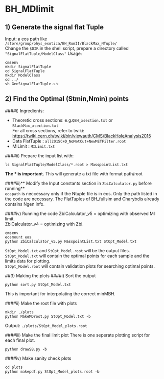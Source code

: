 # BH_MDlimit
## 1) Generate the signal flat Tuple
Input: a eos path like `/store/group/phys_exotica/BH_RunII/BlackMax_NTuple/`  
Change the `$DIR` in the shell script, prepare a directory called `"SignalFlatTuple/ModelClass"`
Usage:  
```
cmsenv  
mkdir SignalFlatTuple
cd SignalFlatTuple
mkdir ModelClass
cd ../
sh GenSignalFlatTuple.sh
```

## 2) Find the Optimal (Stmin,Nmin) points
####i) Ingredients:
* Theoretic cross sections: e.g.`QBH_xsection.txt` or `BlackMax_xsection.txt`  
  For all cross sections, refer to twiki:  
  https://twiki.cern.ch/twiki/bin/viewauth/CMS/BlackHoleAnalysis2015
* Data FlatTuple          : `all2015C+D_NoMetCut+NewMETFilter.root`
* MILimit                 : `MILimit.txt`  

####ii) Prepare the input list with:  
```
ls SignalFlatTuple/ModelClass/*.root > MasspointList.txt
```

**The * is important.** This will generate a txt file with format path/root 

####iii)** Modify the Input constants section in `ZbiCalculator.py` before running**  
`eospath` is neccessary only if the Ntuple file is in eos. Only the path listed in the code are necessary. 
The FlatTuples of BH_fullsim and Charybdis already contains Ngen info.

####iv) Running the code 
ZbiCalculator_v5 = optimizing with observed MI limit.  
ZbiCalculator_v4 = optimizing with Zbi.  
```
cmsenv  
eosmount eos
python ZbiCalculator_v5.py MasspointList.txt StOpt_Model.txt
``` 
`StOpt_Model.txt` and `StOpt_Model.root` will be the output files. 
`StOpt_Model.txt` will contain the optimal points for each sample and the limits data for plotting.  
`StOpt_Model.root` will contain validation plots for searching optimal points. 

##3) Making the plots
####i) Sort the output
```
python sort.py StOpt_Model.txt
```
This is important for interpolating the correct minMBH.

####ii) Make the root file with plots
```
mkdir ./plots
python MakeMDroot.py StOpt_Model.txt -b
```
Output: `./plots/StOpt_Model_plots.root`

####iii) Make the final limit plot
There is one seperate plotting script for each final plot.
```
python drawSB.py -b
```
####iv) Make sanity check plots
```
cd plots
python makepdf.py StOpt_Model_plots.root -b
```

